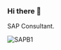 ### Hi there 👋

SAP Consultant.
<!--
**reinaldorodriguez2/ReinaldoRodriguez2** is a ✨ _special_ ✨ repository because its `README.md` (this file) appears on your GitHub profile.

Here are some ideas to get you started:

- 🔭 I’m currently working on ...
- 🌱 I’m currently learning ...
- 👯 I’m looking to collaborate on ...
- 🤔 I’m looking for help with ...
- 💬 Ask me about ...
- 📫 How to reach me: ...
- 😄 Pronouns: ...
- ⚡ Fun fact: ...
-->
![SAPB1](https://user-images.githubusercontent.com/44853270/112792400-62c7f180-9031-11eb-89ea-65889e55f236.png)
